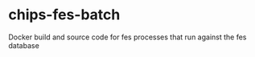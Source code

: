 # chips-fes-batch
Docker build and source code for fes processes that run against the fes database 
